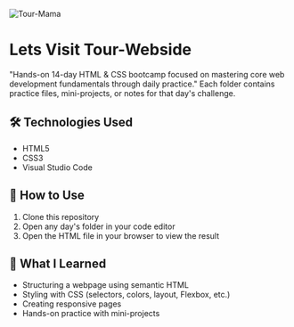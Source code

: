 ![Tour-Mama](https://github.com/user-attachments/assets/1f7052dc-94cf-4483-9ec8-f41fea846f45)
# Lets Visit Tour-Webside
"Hands-on 14-day HTML &amp; CSS bootcamp focused on mastering core web development fundamentals through daily practice."
Each folder contains practice files, mini-projects, or notes for that day's challenge.

## 🛠️ Technologies Used

- HTML5
- CSS3
- Visual Studio Code

## 🚀 How to Use

1. Clone this repository
2. Open any day's folder in your code editor
3. Open the HTML file in your browser to view the result

## 🧠 What I Learned

- Structuring a webpage using semantic HTML
- Styling with CSS (selectors, colors, layout, Flexbox, etc.)
- Creating responsive pages
- Hands-on practice with mini-projects
